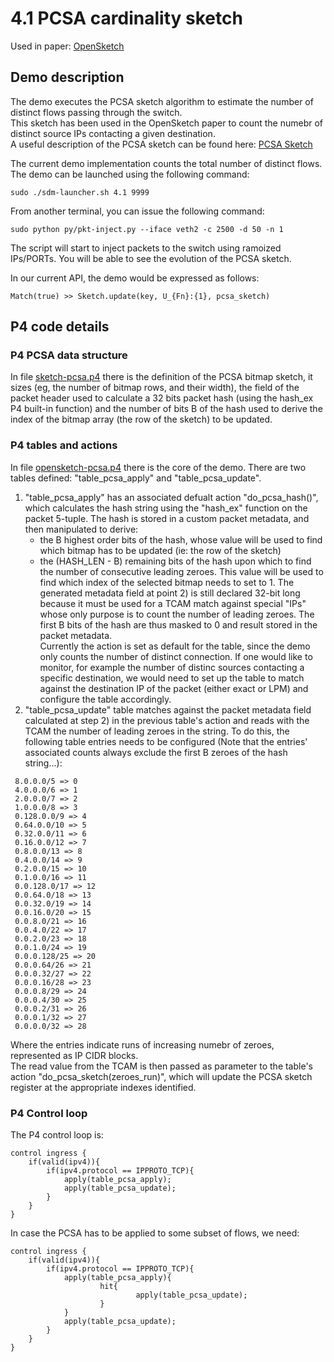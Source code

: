 
# 4.1 PCSA cardinality sketch

Used in paper: [OpenSketch](https://www.usenix.org/conference/nsdi13/technical-sessions/presentation/yu "OpenSketch")

## Demo description
The demo executes the PCSA sketch algorithm to estimate the number of distinct flows passing through the switch.  
This sketch has been used in the OpenSketch paper to count the numebr of distinct source IPs contacting a given destination.  
A useful description of the PCSA sketch can be found here: [PCSA Sketch](https://research.neustar.biz/2013/04/02/sketch-of-the-day-probabilistic-counting-with-stochastic-averaging-pcsa/ "PCSA Sketch")  
  
The current demo implementation counts the total number of distinct flows.  
The demo can be launched using the following command:  
```
sudo ./sdm-launcher.sh 4.1 9999
```
From another terminal, you can issue the following command:
```
sudo python py/pkt-inject.py --iface veth2 -c 2500 -d 50 -n 1
```
The script will start to inject packets to the switch using ramoized IPs/PORTs.
You will be able to see the evolution of the PCSA sketch.

In our current API, the demo would be expressed as follows:
```
Match(true) >> Sketch.update(key, U_{Fn}:{1}, pcsa_sketch)
```

## P4 code details

### P4 PCSA data structure

In file [sketch-pcsa.p4](p4src/includes/sketch-pcsa.p4 "sketch-pcsa.p4") there is the definition of the PCSA bitmap sketch, it sizes (eg, the number of bitmap rows, and their width), the field of the packet header used to calculate a 32 bits packet hash (using the hash_ex P4 built-in function) and the number of bits B of the hash used to derive the index of the bitmap array (the row of the sketch) to be updated.

### P4 tables and actions
In file [opensketch-pcsa.p4](p4src/opensketch-pcsa.p4 "opensketch-pcsa.p4") there is the core of the demo.
There are two tables defined: "table_pcsa_apply" and "table_pcsa_update".

1. "table_pcsa_apply" has an associated defualt action "do_pcsa_hash()", which calculates the hash string using the "hash_ex" function on the packet 5-tuple. The hash is stored in a custom packet metadata, and then manipulated to derive:
   - the B highest order bits of the hash, whose value will be used to find which bitmap has to be updated (ie: the row of the sketch)
   - the (HASH_LEN - B) remaining bits of the hash upon which to find the number of consecutive leading zeroes. This value will be used to find which index of the selected bitmap needs to set to 1.
The generated metadata field at point 2) is still declared 32-bit long because it must be used for a TCAM match against special "IPs" whose only purpose is to count the number of leading zeroes. The first B bits of the hash are thus masked to 0 and result stored in the packet metadata.  
Currently the action is set as default for the table, since the demo only counts the number of distinct connection.
If one would like to monitor, for example the number of distinc sources contacting a specific destination, we would need to set up the table to match against the destination IP of the packet (either exact or LPM) and configure the table accordingly. 
2. "table_pcsa_update" table matches against the packet metadata field calculated at step 2) in the previous table's action and reads with the TCAM the number of leading zeroes in the string. To do this, the following table entries needs to be configured (Note that the entries' associated counts always exclude the first B zeroes of the hash string...):
```
 8.0.0.0/5 => 0
 4.0.0.0/6 => 1
 2.0.0.0/7 => 2
 1.0.0.0/8 => 3
 0.128.0.0/9 => 4
 0.64.0.0/10 => 5
 0.32.0.0/11 => 6
 0.16.0.0/12 => 7
 0.8.0.0/13 => 8
 0.4.0.0/14 => 9
 0.2.0.0/15 => 10
 0.1.0.0/16 => 11
 0.0.128.0/17 => 12
 0.0.64.0/18 => 13
 0.0.32.0/19 => 14
 0.0.16.0/20 => 15
 0.0.8.0/21 => 16
 0.0.4.0/22 => 17
 0.0.2.0/23 => 18
 0.0.1.0/24 => 19
 0.0.0.128/25 => 20
 0.0.0.64/26 => 21
 0.0.0.32/27 => 22
 0.0.0.16/28 => 23
 0.0.0.8/29 => 24
 0.0.0.4/30 => 25
 0.0.0.2/31 => 26
 0.0.0.1/32 => 27
 0.0.0.0/32 => 28
```
Where the entries indicate runs of increasing numebr of zeroes, represented as IP CIDR blocks.  
The read value from the TCAM is then passed as parameter to the table's action "do_pcsa_sketch(zeroes_run)", which will update the PCSA sketch register at the appropriate indexes identified.  


### P4 Control loop
The P4 control loop is:
```
control ingress {
    if(valid(ipv4)){
        if(ipv4.protocol == IPPROTO_TCP){
            apply(table_pcsa_apply);
            apply(table_pcsa_update);
        }
    }
}
```

In case the PCSA has to be applied to some subset of flows, we need:
```
control ingress {
    if(valid(ipv4)){
        if(ipv4.protocol == IPPROTO_TCP){
            apply(table_pcsa_apply){
                    hit{
                            apply(table_pcsa_update);
                    }
            }
            apply(table_pcsa_update);
        }
    }
}
```
